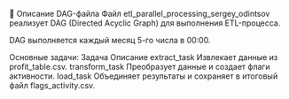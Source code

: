 📜 Описание DAG-файла
Файл etl_parallel_processing_sergey_odintsov реализует DAG (Directed Acyclic Graph) для выполнения ETL-процесса.

DAG выполняется каждый месяц 5-го числа в 00:00.

Основные задачи:
Задача	Описание
extract_task	Извлекает данные из profit_table.csv.
transform_task	Преобразует данные и создает флаги активности.
load_task	Объединяет результаты и сохраняет в итоговый файл flags_activity.csv.